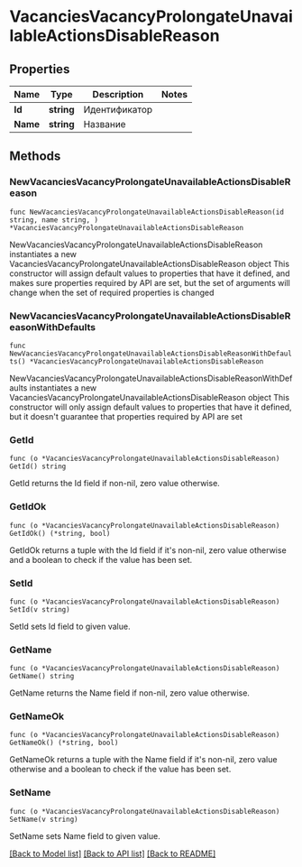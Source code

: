 # VacanciesVacancyProlongateUnavailableActionsDisableReason

## Properties

Name | Type | Description | Notes
------------ | ------------- | ------------- | -------------
**Id** | **string** | Идентификатор | 
**Name** | **string** | Название | 

## Methods

### NewVacanciesVacancyProlongateUnavailableActionsDisableReason

`func NewVacanciesVacancyProlongateUnavailableActionsDisableReason(id string, name string, ) *VacanciesVacancyProlongateUnavailableActionsDisableReason`

NewVacanciesVacancyProlongateUnavailableActionsDisableReason instantiates a new VacanciesVacancyProlongateUnavailableActionsDisableReason object
This constructor will assign default values to properties that have it defined,
and makes sure properties required by API are set, but the set of arguments
will change when the set of required properties is changed

### NewVacanciesVacancyProlongateUnavailableActionsDisableReasonWithDefaults

`func NewVacanciesVacancyProlongateUnavailableActionsDisableReasonWithDefaults() *VacanciesVacancyProlongateUnavailableActionsDisableReason`

NewVacanciesVacancyProlongateUnavailableActionsDisableReasonWithDefaults instantiates a new VacanciesVacancyProlongateUnavailableActionsDisableReason object
This constructor will only assign default values to properties that have it defined,
but it doesn't guarantee that properties required by API are set

### GetId

`func (o *VacanciesVacancyProlongateUnavailableActionsDisableReason) GetId() string`

GetId returns the Id field if non-nil, zero value otherwise.

### GetIdOk

`func (o *VacanciesVacancyProlongateUnavailableActionsDisableReason) GetIdOk() (*string, bool)`

GetIdOk returns a tuple with the Id field if it's non-nil, zero value otherwise
and a boolean to check if the value has been set.

### SetId

`func (o *VacanciesVacancyProlongateUnavailableActionsDisableReason) SetId(v string)`

SetId sets Id field to given value.


### GetName

`func (o *VacanciesVacancyProlongateUnavailableActionsDisableReason) GetName() string`

GetName returns the Name field if non-nil, zero value otherwise.

### GetNameOk

`func (o *VacanciesVacancyProlongateUnavailableActionsDisableReason) GetNameOk() (*string, bool)`

GetNameOk returns a tuple with the Name field if it's non-nil, zero value otherwise
and a boolean to check if the value has been set.

### SetName

`func (o *VacanciesVacancyProlongateUnavailableActionsDisableReason) SetName(v string)`

SetName sets Name field to given value.



[[Back to Model list]](../README.md#documentation-for-models) [[Back to API list]](../README.md#documentation-for-api-endpoints) [[Back to README]](../README.md)


